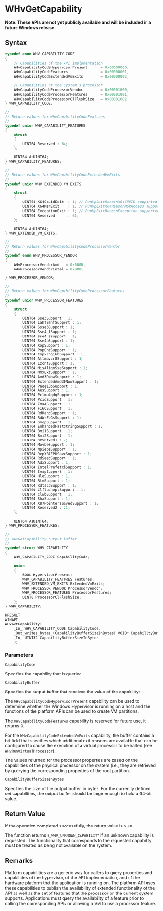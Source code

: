 # WHvGetCapability
**Note: These APIs are not yet publicly available and will be included in a future Windows release.**


## Syntax
```C
typedef enum WHV_CAPABILITY_CODE
{
    // Capabilities of the API implementation
    WHvCapabilityCodeHypervisorPresent      = 0x00000000,
    WHvCapabilityCodeFeatures               = 0x00000001,
    WHvCapabilityCodeExtendedVmExits        = 0x00000002,

    // Capabilities of the system's processor
    WHvCapabilityCodeProcessorVendor        = 0x00001000,
    WHvCapabilityCodeProcessorFeatures      = 0x00001001,
    WHvCapabilityCodeProcessorClFlushSize   = 0x00001002
} WHV_CAPABILITY_CODE;

//
// Return values for WhvCapabilityCodeFeatures
//
typedef union WHV_CAPABILITY_FEATURES
{
    struct
    {
        UINT64 Reserved : 64;
    };

    UINT64 AsUINT64;
} WHV_CAPABILITY_FEATURES;

//
// Return values for WhvCapabilityCodeExtendedVmExits
//
typedef union WHV_EXTENDED_VM_EXITS
{
    struct
    {
        UINT64 X64CpuidExit  : 1; // RunVpExitReasonX64CPUID supported
        UINT64 X64MsrExit    : 1; // RunVpExitX64ReasonMSRAccess supported
        UINT64 ExceptionExit : 1; // RunVpExitReasonException supported
        UINT64 Reserved      : 61;
    };

    UINT64 AsUINT64;
} WHV_EXTENDED_VM_EXITS;

//
// Return values for WhvCapabilityCodeProcessorVendor
//
typedef enum WHV_PROCESSOR_VENDOR
{
    WHvProcessorVendorAmd   = 0x0000,
    WHvProcessorVendorIntel = 0x0001

} WHV_PROCESSOR_VENDOR;

//
// Return values for WhvCapabilityCodeProcessorFeatures
//
typedef union WHV_PROCESSOR_FEATURES
{
    struct
    {
        UINT64 Sse3Support : 1;
        UINT64 LahfSahfSupport : 1;
        UINT64 Ssse3Support : 1;
        UINT64 Sse4_1Support : 1;
        UINT64 Sse4_2Support : 1;
        UINT64 Sse4aSupport : 1;
        UINT64 XopSupport : 1;
        UINT64 PopCntSupport : 1;
        UINT64 Cmpxchg16bSupport : 1;
        UINT64 Altmovcr8Support : 1;
        UINT64 LzcntSupport : 1;
        UINT64 MisAlignSseSupport : 1;
        UINT64 MmxExtSupport : 1;
        UINT64 Amd3DNowSupport : 1;
        UINT64 ExtendedAmd3DNowSupport : 1;
        UINT64 Page1GbSupport : 1;
        UINT64 AesSupport : 1;
        UINT64 PclmulqdqSupport : 1;
        UINT64 PcidSupport : 1;
        UINT64 Fma4Support : 1;
        UINT64 F16CSupport : 1;
        UINT64 RdRandSupport : 1;
        UINT64 RdWrFsGsSupport : 1;
        UINT64 SmepSupport : 1;
        UINT64 EnhancedFastStringSupport : 1;
        UINT64 Bmi1Support : 1;
        UINT64 Bmi2Support : 1;
        UINT64 Reserved1 : 2;
        UINT64 MovbeSupport : 1;
        UINT64 Npiep1Support : 1;
        UINT64 DepX87FPUSaveSupport : 1;
        UINT64 RdSeedSupport : 1;
        UINT64 AdxSupport : 1;
        UINT64 IntelPrefetchSupport : 1;
        UINT64 SmapSupport : 1;
        UINT64 HleSupport : 1;
        UINT64 RtmSupport : 1;
        UINT64 RdtscpSupport : 1;
        UINT64 ClflushoptSupport : 1;
        UINT64 ClwbSupport : 1;
        UINT64 ShaSupport : 1;
        UINT64 X87PointersSavedSupport : 1;
        UINT64 Reserved2 : 21;
    };

    UINT64 AsUINT64;
} WHV_PROCESSOR_FEATURES;

//
// WHvGetCapability output buffer
//
typedef struct WHV_CAPABILITY
{
    WHV_CAPABILITY_CODE CapabilityCode;

    union
    {
        BOOL HypervisorPresent;
        WHV_CAPABILITY_FEATURES Features;
        WHV_EXTENDED_VM_EXITS ExtendedVmExits;
        WHV_PROCESSOR_VENDOR ProcessorVendor;
        WHV_PROCESSOR_FEATURES ProcessorFeatures;
        UINT8 ProcessorClFlushSize;
    };
} WHV_CAPABILITY;

HRESULT
WINAPI
WHvGetCapability(
    _In_ WHV_CAPABILITY_CODE CapabilityCode,
    _Out_writes_bytes_(CapabilityBufferSizeInBytes) VOID* CapabilityBuffer,
    _In_ UINT32 CapabilityBufferSizeInBytes
    );
```

### Parameters

`CapabilityCode`

Specifies the capability that is queried.

`CababilityBuffer`

Specifies the output buffer that receives the value of the capability:

The `WHvCapabilityCodeHypervisorPresent` capability can be used to determine whether the Windows Hypervisor is running on a host and the functions of the platform APIs can be used to create VM partitions.

The `WHvCapabilityCodeFeatures` capability is reserved for future use, it returns 0.

For the `WHvCapabilityCodeExtendedVmExits` capability, the buffer contains a bit field that specifies which additional exit reasons are available that can be configured to cause the execution of a virtual processor to be halted (see [`WHvRunVirtualProcessor`](WHvRunVirtualProcessor.md)).

The values returned for the processor properties are based on the capabilities of the physical processor on the system (i.e., they are retrieved by querying the corresponding properties of the root partition.

`CapabilityBufferSizeInBytes`

Specifies the size of the output buffer, in bytes. For the currently defined set capabilities, the output buffer should be large enough to hold a 64-bit value. 

## Return Value
If the operation completed successfully, the return value is `S_OK`.

The function returns `E_WHV_UNKNOWN_CAPABILITY` if an unknown capability is requested. The functionality that corresponds to the requested capability must be treated as being not available on the system.

## Remarks
Platform capabilities are a generic way for callers to query properties and capabilities of the hypervisor, of the API implementation, and of the hardware platform that the application is running on. The platform API uses these capabilities to publish the availability of extended functionality of the API as well as the set of features that the processor on the current system supports. Applications must query the availability of a feature prior to calling the corresponding APIs or allowing a VM to use a processor feature.

